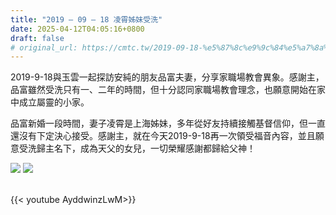 ```yaml
---
title: "2019 – 09 – 18 凌霄姊妹受洗"
date: 2025-04-12T04:05:16+0800
draft: false
# original_url: https://cmtc.tw/2019-09-18-%e5%87%8c%e9%9c%84%e5%a7%8a%e5%a6%b9%e5%8f%97%e6%b4%97
---
```



2019-9-18與玉雲一起探訪安純的朋友品富夫妻，分享家職場教會異象。感謝主，品富雖然受洗只有一、二年的時間，但十分認同家職場教會理念，也願意開始在家中成立屬靈的小家。

品富新婚一段時間，妻子凌霄是上海姊妹，多年從好友持續接觸基督信仰，但一直還沒有下定決心接受。感謝主，就在今天2019-9-18再一次領受福音內容，並且願意受洗歸主名下，成為天父的女兒，一切榮耀感謝都歸給父神！

![](/images/凌霄姊妹受洗1.jpg)
![](/images/凌霄姊妹受洗2.jpg)


<br>
{{< youtube AyddwinzLwM>}}